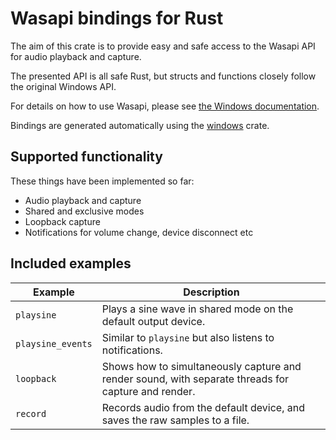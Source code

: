 # Wasapi bindings for Rust

The aim of this crate is to provide easy and safe access to the Wasapi API for audio playback and capture. 

The presented API is all safe Rust, but structs and functions closely follow the original Windows API. 

For details on how to use Wasapi, please see [the Windows documentation](https://docs.microsoft.com/en-us/windows/win32/coreaudio/core-audio-interfaces).

Bindings are generated automatically using the [windows](https://crates.io/crates/windows) crate.

## Supported functionality

These things have been implemented so far:

- Audio playback and capture
- Shared and exclusive modes
- Loopback capture
- Notifications for volume change, device disconnect etc

## Included examples

| Example    | Description                                                    |
| ---------- | ---------------------------------------------------------------|
| `playsine` | Plays a sine wave in shared mode on the default output device. |
| `playsine_events` | Similar to `playsine` but also listens to notifications. |
| `loopback` | Shows how to simultaneously capture and render sound, with separate threads for capture and render. |
| `record` | Records audio from the default device, and saves the raw samples to a file. |

